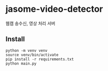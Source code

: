 # jasome-video-detector
웹캠 송수신, 영상 처리 서버 

## Install

```shell
python -m venv venv
source venv/bin/activate
pip install -r requirements.txt
python main.py
```
